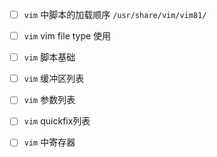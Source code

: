 

- [ ] `vim` 中脚本的加载顺序 `/usr/share/vim/vim81/`
- [ ] `vim` vim file type 使用
- [ ] `vim` 脚本基础
- [ ] `vim` 缓冲区列表
- [ ] `vim` 参数列表
- [ ] `vim` quickfix列表
- [ ] `vim` 中寄存器


